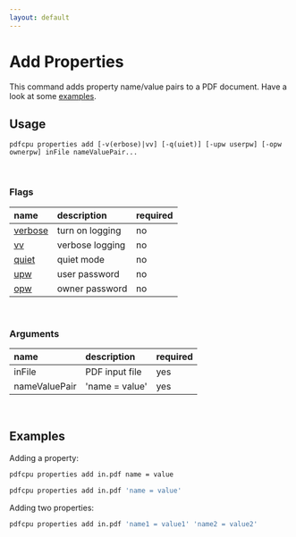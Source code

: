 ```yaml
---
layout: default
---
```


# Add Properties

This command adds property name/value pairs to a PDF document. Have a look at some [examples](#examples).

## Usage

```
pdfcpu properties add [-v(erbose)|vv] [-q(uiet)] [-upw userpw] [-opw ownerpw] inFile nameValuePair...
```

<br>

### Flags

| name                                          | description       | required
|:----------------------------------------------|:------------------|:--------
| [verbose](../getting_started/common_flags.md) | turn on logging   | no
| [vv](../getting_started/common_flags.md)      | verbose logging   | no
| [quiet](../getting_started/common_flags.md)   | quiet mode        | no
| [upw](../getting_started/common_flags.md)     | user password     | no
| [opw](../getting_started/common_flags.md)     | owner password    | no

<br>

### Arguments

| name         | description         | required
|:-------------|:--------------------|:--------
| inFile       | PDF input file      | yes
| nameValuePair | 'name = value' | yes

<br>

## Examples

Adding a property:

```sh
pdfcpu properties add in.pdf name = value
```

```sh
pdfcpu properties add in.pdf 'name = value'
```

Adding two properties:
```sh
pdfcpu properties add in.pdf 'name1 = value1' 'name2 = value2'
```
